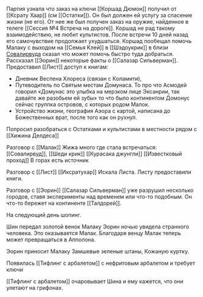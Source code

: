 
Партия узнала что заказ на ключи [[Коршад Дюмон]] получил от [[Ксрату Хаар]] (см [[Остатки]]). Он был должен ей услугу за спасение жизни (не его). От нее же был получен заказ на оружие, найденное в телеге [[Сессия №4 Встреча на дороге]]. Коршад не рад такому взаимодействию, не любит культистов. После встречи 10 дней назад его самочувствие продолжает ухудшаться. Коршад пообещал помочь Малаку с выходом на [[Семья Клей]] в [[Шэдоукрик]] в близи [Совалирвуда](Совалирвуд) сказал что может помочь быстро туда добраться. Рассказал [[Эорин]] некоторые факты о [[Салазар Сильверман]]. Предоставил [[Лист]] доступ к книгам:
- Дневник Веспена Хлореса (связан с Коламити), 
- Путеводитель по Святым местам Домунаса. То про что Асмодей говорил «Домунас это улыбка на мерзком лице Эксанрии, так давайте же разобьем ей зубы» то что было континентом Домонус сейчас группка островов, с которых родом Малок.  
- Устройство жизни, география Аэора с картой, написана до Божественных врат, после того как он рухнул.

Попросил разобраться с Остатками и культистами в местности рядом с [[Хижина Делдеса]]


Разговор с [[Малак]]
Жижа много где стала встречаться: 
[[Совалирвуд]], [[Шеди крик]]
[[Курасака джунгли]]
[[Известковый проход]]
В горах есть источник

Разговор с [[Лист]]
[[Иксратухар]] Искала Листа.
Листу предоставили книги.


Разговор с [[Эорин]]
[[Салазар Сильверман]] уже разрушил несколько городов, ставя эксперименты над временем или что-то подобным. Он что-то бережет на континенте [[Талдорей]].

На следующий день шопинг.

Шин передал золотой венок Малаку
Эорин ночью увидела странного человека. Это оказывается Малак.
Благодаря венцу Малак теперь может превращаться в Апполона.

Эорин приносит Малаку Замшевые зеленые штаны, Кожаную куртку. 

Появилась [[Тифлинг с арбалетом]] с нефритовым арбалетом и требует ключи 

[[Тифлинг с арбалетом]]  очаровывает Шина и ему кажется, что они улетают на грифонах.